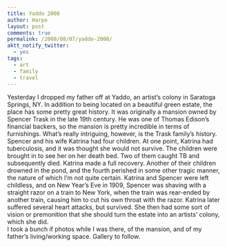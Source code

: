 ```yaml
---
title: Yaddo 2008
author: Harpo
layout: post
comments: true
permalink: /2008/08/07/yaddo-2008/
aktt_notify_twitter:
  - yes
tags:
  - art
  - family
  - travel
---
```

Yesterday I dropped my father off at Yaddo, an artist&#8217;s colony in Saratoga Springs, NY. In addition to being located on a beautiful green estate, the place has some pretty great history. It was originally a mansion owned by Spencer Trask in the late 19th century. He was one of Thomas Edison&#8217;s financial backers, so the mansion is pretty incredible in terms of furnishings. What&#8217;s really intriguing, however, is the Trask family&#8217;s history. Spencer and his wife Katrina had four children. At one point, Katrina had tuberculosis, and it was thought she would not survive. The children were brought in to see her on her death bed. Two of them caught TB and subsequently died. Katrina made a full recovery. Another of their children drowned in the pond, and the fourth perished in some other tragic manner, the nature of which I&#8217;m not quite certain. Katrina and Spencer were left childless, and on New Year&#8217;s Eve in 1909, Spencer was shaving with a straight razor on a train to New York, when the train was rear-ended by another train, causing him to cut his own throat with the razor. Katrina later suffered several heart attacks, but survived. She then had some sort of vision or premonition that she should turn the estate into an artists&#8217; colony, which she did.  
I took a bunch if photos while I was there, of the mansion, and of my father&#8217;s living/working space. Gallery to follow.
